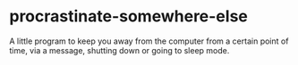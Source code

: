 # procrastinate-somewhere-else
A little program to keep you away from the computer from a certain point of time, via a message, shutting down or going to sleep mode.
